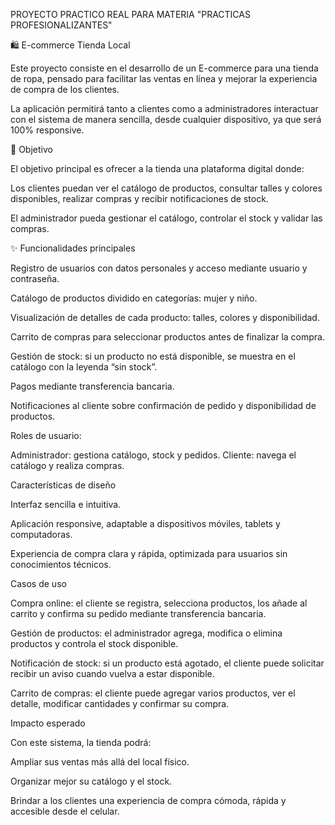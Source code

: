 PROYECTO PRACTICO REAL PARA MATERIA "PRACTICAS PROFESIONALIZANTES"

🛍️ E-commerce Tienda Local

Este proyecto consiste en el desarrollo de un E-commerce para una tienda de ropa, pensado para facilitar las ventas en línea y mejorar la experiencia de compra de los clientes.

La aplicación permitirá tanto a clientes como a administradores interactuar con el sistema de manera sencilla, desde cualquier dispositivo, ya que será 100% responsive.

📌 Objetivo

El objetivo principal es ofrecer a la tienda una plataforma digital donde:

Los clientes puedan ver el catálogo de productos, consultar talles y colores disponibles, realizar compras y recibir notificaciones de stock.

El administrador pueda gestionar el catálogo, controlar el stock y validar las compras.

✨ Funcionalidades principales

Registro de usuarios con datos personales y acceso mediante usuario y contraseña.

Catálogo de productos dividido en categorías: mujer y niño.

Visualización de detalles de cada producto: talles, colores y disponibilidad.

Carrito de compras para seleccionar productos antes de finalizar la compra.

Gestión de stock: si un producto no está disponible, se muestra en el catálogo con la leyenda “sin stock”.

Pagos mediante transferencia bancaria.

Notificaciones al cliente sobre confirmación de pedido y disponibilidad de productos.

  Roles de usuario:

Administrador: gestiona catálogo, stock y pedidos.
Cliente: navega el catálogo y realiza compras.

   Características de diseño

Interfaz sencilla e intuitiva.

Aplicación responsive, adaptable a dispositivos móviles, tablets y computadoras.

Experiencia de compra clara y rápida, optimizada para usuarios sin conocimientos técnicos.

   Casos de uso

Compra online: el cliente se registra, selecciona productos, los añade al carrito y confirma su pedido mediante transferencia bancaria.

Gestión de productos: el administrador agrega, modifica o elimina productos y controla el stock disponible.

Notificación de stock: si un producto está agotado, el cliente puede solicitar recibir un aviso cuando vuelva a estar disponible.

Carrito de compras: el cliente puede agregar varios productos, ver el detalle, modificar cantidades y confirmar su compra.

   Impacto esperado

Con este sistema, la tienda podrá:

Ampliar sus ventas más allá del local físico.

Organizar mejor su catálogo y el stock.

Brindar a los clientes una experiencia de compra cómoda, rápida y accesible desde el celular.
